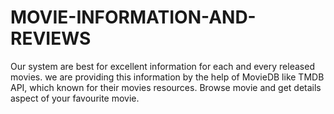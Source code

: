 # MOVIE-INFORMATION-AND-REVIEWS
Our system are best for excellent information for each and every released movies. we are providing this information by the help of MovieDB like TMDB API, which known for their movies resources. Browse movie and get details aspect of your favourite movie.
